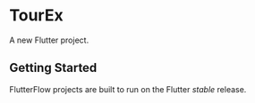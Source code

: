 # TourEx

A new Flutter project.

## Getting Started

FlutterFlow projects are built to run on the Flutter _stable_ release.
